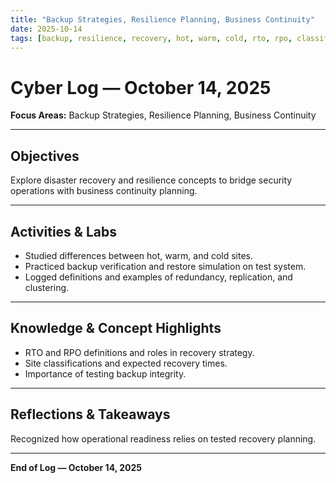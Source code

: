```yaml
---
title: "Backup Strategies, Resilience Planning, Business Continuity"
date: 2025-10-14
tags: [backup, resilience, recovery, hot, warm, cold, rto, rpo, classification]
---
```


# Cyber Log — October 14, 2025
**Focus Areas:** Backup Strategies, Resilience Planning, Business Continuity  

---

## Objectives
Explore disaster recovery and resilience concepts to bridge security operations with business continuity planning.

---

## Activities & Labs
- Studied differences between hot, warm, and cold sites.  
- Practiced backup verification and restore simulation on test system.  
- Logged definitions and examples of redundancy, replication, and clustering.  

---

## Knowledge & Concept Highlights
- RTO and RPO definitions and roles in recovery strategy.  
- Site classifications and expected recovery times.  
- Importance of testing backup integrity.

---

## Reflections & Takeaways
Recognized how operational readiness relies on tested recovery planning.  

---

**End of Log — October 14, 2025**
